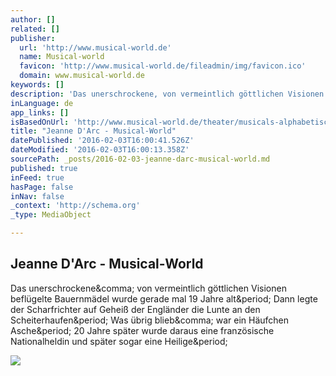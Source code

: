 ```yaml
---
author: []
related: []
publisher:
  url: 'http://www.musical-world.de'
  name: Musical-world
  favicon: 'http://www.musical-world.de/fileadmin/img/favicon.ico'
  domain: www.musical-world.de
keywords: []
description: 'Das unerschrockene, von vermeintlich göttlichen Visionen beflügelte Bauernmädel wurde gerade mal 19 Jahre alt. Dann legte der Scharfrichter auf Geheiß der Engländer die Lunte an den Scheiterhaufen. Was übrig blieb, war ein Häufchen Asche. 20 Jahre später wurde daraus eine französische Nationalheldin und später sogar eine Heilige.'
inLanguage: de
app_links: []
isBasedOnUrl: 'http://www.musical-world.de/theater/musicals-alphabetisch/musicals-i-l/jeanne-darc/'
title: "Jeanne D'Arc - Musical-World"
datePublished: '2016-02-03T16:00:41.526Z'
dateModified: '2016-02-03T16:00:13.358Z'
sourcePath: _posts/2016-02-03-jeanne-darc-musical-world.md
published: true
inFeed: true
hasPage: false
inNav: false
_context: 'http://schema.org'
_type: MediaObject

---
```

<article style=""><h1>Jeanne D'Arc - Musical-World</h1><p>Das unerschrockene&amp;comma; von vermeintlich göttlichen Visionen beflügelte Bauernmädel wurde gerade mal 19 Jahre alt&amp;period; Dann legte der Scharfrichter auf Geheiß der Engländer die Lunte an den Scheiterhaufen&amp;period; Was übrig blieb&amp;comma; war ein Häufchen Asche&amp;period; 20 Jahre später wurde daraus eine französische Nationalheldin und später sogar eine Heilige&amp;period;</p><img src="http://www.musical-world.de/typo3temp/pics/Jeanne_DArc_Kopf_1_c77de35077.jpg" /></article>